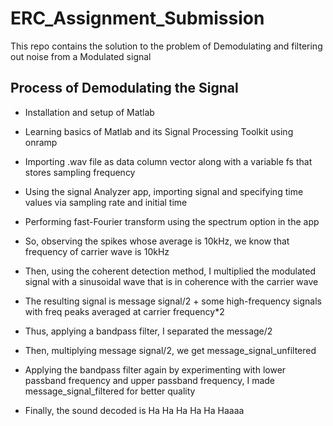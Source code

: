 # ERC_Assignment_Submission
This repo contains the solution to the problem of Demodulating and filtering out noise from a Modulated signal


## Process of Demodulating the Signal

- Installation and setup of Matlab

- Learning basics of Matlab and its Signal Processing Toolkit using onramp

- Importing .wav file as data column vector along with a variable fs that stores sampling frequency

- Using the signal Analyzer app, importing signal and specifying time values via sampling rate and initial time

- Performing fast-Fourier transform using the spectrum option in the app

- So, observing the spikes whose average is 10kHz, we know that frequency of carrier wave is 10kHz

- Then, using the coherent detection method, I multiplied the modulated signal with a sinusoidal wave that is in coherence with the carrier wave

- The resulting signal is message signal/2 + some high-frequency signals with freq peaks averaged at carrier frequency*2

- Thus, applying a bandpass filter, I separated the message/2

- Then, multiplying message signal/2, we get message_signal_unfiltered

- Applying the bandpass filter again by experimenting with lower passband frequency and upper passband frequency, I made message_signal_filtered for better quality

- Finally, the sound decoded is Ha Ha Ha Ha Ha Haaaa

